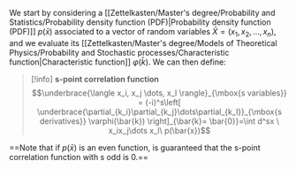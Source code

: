 We start by considering a [[Zettelkasten/Master's degree/Probability and Statistics/Probability density function (PDF)|Probability density function (PDF)]] $p(\bar{x})$ associated to a vector of random variables $\bar{X} = (x_1,x_2,\dots,x_n)$, and we evaluate its [[Zettelkasten/Master's degree/Models of Theoretical Physics/Probability and Stochastic processes/Characteristic function|Characteristic function]] $\varphi(\bar{k})$.
We can then define:

>[!info] **s-point correlation function**
>$$\underbrace{\langle x_i, x_j \dots, x_l \rangle}_{\mbox{s variables}} = (-i)^s\left[ \underbrace{\partial_{k_i}\partial_{k_j}\dots\partial_{k_l}}_{\mbox{s derivatives}} \varphi(\bar{k}) \right]_{\bar{k}= \bar{0}}=\int d^sx \ x_ix_j\dots x_l\ p(\bar{x})$$

==Note that if $p(\bar{x})$ is an even function, is guaranteed that the s-point correlation function with s odd is 0.==
